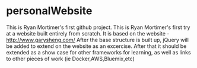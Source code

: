 # personalWebsite
This is Ryan Mortimer's first github project.
This is Ryan Mortimer's first try at a website built entirely from scratch. It is based on the website - http://www.garysheng.com/ After the base structure is built up, jQuery will be added to extend on the website as an excercise. After that it should be extended as a show case for other frameworks for learning, as well as links to other pieces of work (ie Docker,AWS,Bluemix,etc)
